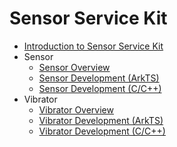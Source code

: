# Sensor Service Kit<!--sensor-service-kit-->

- [Introduction to Sensor Service Kit](sensorservice-kit-intro.md)
- Sensor<!--sensor-->
  - [Sensor Overview](sensor-overview.md)
  - [Sensor Development (ArkTS)](sensor-guidelines.md)
  - [Sensor Development (C/C++)](sensor-guidelines-capi.md)
- Vibrator<!--vibrator-->
  - [Vibrator Overview](vibrator-overview.md)
  - [Vibrator Development (ArkTS)](vibrator-guidelines.md)
  - [Vibrator Development (C/C++)](vibrator-guidelines-capi.md)
